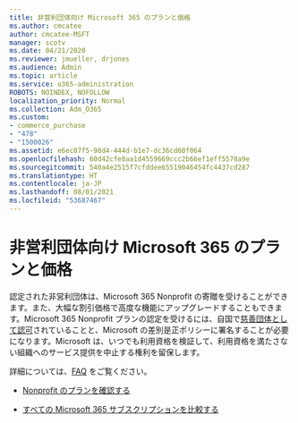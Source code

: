 ```yaml
---
title: 非営利団体向け Microsoft 365 のプランと価格
ms.author: cmcatee
author: cmcatee-MSFT
manager: scotv
ms.date: 04/21/2020
ms.reviewer: jmueller, drjones
ms.audience: Admin
ms.topic: article
ms.service: o365-administration
ROBOTS: NOINDEX, NOFOLLOW
localization_priority: Normal
ms.collection: Adm_O365
ms.custom:
- commerce_purchase
- "478"
- "1500026"
ms.assetid: e6ec87f5-98d4-444d-b1e7-dc36cd60f064
ms.openlocfilehash: 60d42cfe8aa1d4559669ccc2b66ef1eff5578a9e
ms.sourcegitcommit: 540a4e2515f7cfddee65519046454fc4437cd287
ms.translationtype: HT
ms.contentlocale: ja-JP
ms.lasthandoff: 08/01/2021
ms.locfileid: "53687467"
---
```

# <a name="microsoft-365-for-nonprofit-plans-and-pricing"></a>非営利団体向け Microsoft 365 のプランと価格

認定された非営利団体は、Microsoft 365 Nonprofit の寄贈を受けることができます。また、大幅な割引価格で高度な機能にアップグレードすることもできます。Microsoft 365 Nonprofit プランの認定を受けるには、自国で[慈善団体として認可](https://go.microsoft.com/fwlink/p/?LinkID=330253)されていることと、Microsoft の差別是正ポリシーに署名することが必要になります。Microsoft は、いつでも利用資格を検証して、利用資格を満たさない組織へのサービス提供を中止する権利を留保します。
  
詳細については、[FAQ](https://products.office.com/nonprofit/office-365-nonprofit) をご覧ください。
  
- [Nonprofit のプランを確認する](https://products.office.com/nonprofit/office-365-nonprofit-plans-and-pricing?tab=1)

- [すべての Microsoft 365 サブスクリプションを比較する](https://products.office.com/business/compare-more-office-365-for-business-plans)